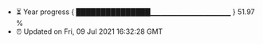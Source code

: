 - ⏳ Year progress { ███████████████▁▁▁▁▁▁▁▁▁▁▁▁▁▁▁ } 51.97 %
- ⏰ Updated on Fri, 09 Jul 2021 16:32:28 GMT

